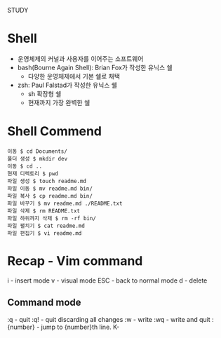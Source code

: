 STUDY


# Shell

- 운영체제의 커널과 사용자를 이어주는 소프트웨어
- bash(Bourne Again Shell): Brian Fox가 작성한 유닉스 쉘
    - 다양한 운영체제에서 기본 쉘로 채택
- zsh: Paul Falstad가 작성한 유닉스 쉘
    - sh 확장형 쉘
    - 현재까지 가장 완벽한 쉘


# Shell Commend

```shell
이동 $ cd Documents/
폴더 생성 $ mkdir dev
이동 $ cd ..
현재 디렉토리 $ pwd
파일 생성 $ touch readme.md
파일 이동 $ mv readme.md bin/
파일 복사 $ cp readme.md bin/
파일 바꾸기 $ mv readme.md ./README.txt
파일 삭제 $ rm README.txt
파일 하위까지 삭제 $ rm -rf bin/
파일 펼치기 $ cat readme.md
파일 편집기 $ vi readme.md
```

# Recap - Vim command

i - insert mode
v - visual mode
ESC - back to normal mode
d - delete

## Command mode

:q - quit
:q! - quit discarding all changes
:w - write
:wq - write and quit
:{number} - jump to {number}th line.
K-


